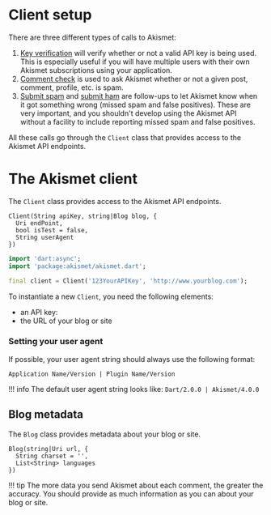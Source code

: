 # Client setup
There are three different types of calls to Akismet:

1. [Key verification](../features/key_verification.md) will verify whether or not a valid API key is being used. This is especially useful if you will have multiple users with their own Akismet subscriptions using your application.
2. [Comment check](../features/comment_check.md) is used to ask Akismet whether or not a given post, comment, profile, etc. is spam.
3. [Submit spam](../features/submit_spam.md) and [submit ham](../features/submit_ham.md) are follow-ups to let Akismet know when it got something wrong (missed spam and false positives). These are very important, and you shouldn't develop using the Akismet API without a facility to include reporting missed spam and false positives.

All these calls go through the `Client` class that provides access to the Akismet API endpoints.

# The Akismet client
The `Client` class provides access to the Akismet API endpoints.

```
Client(String apiKey, string|Blog blog, {
  Uri endPoint,
  bool isTest = false,
  String userAgent
})
```

```dart
import 'dart:async';
import 'package:akismet/akismet.dart';

final client = Client('123YourAPIKey', 'http://www.yourblog.com');
```

To instantiate a new `Client`, you need the following elements:
- an API key:
- the URL of your blog or site

### Setting your user agent
If possible, your user agent string should always use the following format:

```
Application Name/Version | Plugin Name/Version
```

!!! info
    The default user agent string looks like: `Dart/2.0.0 | Akismet/4.0.0`

## Blog metadata
The `Blog` class provides metadata about your blog or site.

```
Blog(string|Uri url, {
  String charset = '',
  List<String> languages
})
```

!!! tip
    The more data you send Akismet about each comment, the greater the accuracy.
    You should provide as much information as you can about your blog or site.
